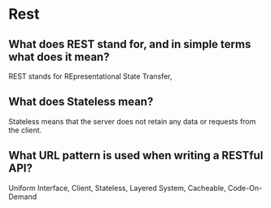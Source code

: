 # Rest

## What does REST stand for, and in simple terms what does it mean?

REST stands for REpresentational State Transfer, 

## What does Stateless mean?

Stateless means that the server does not retain any data or requests from the client.

## What URL pattern is used when writing a RESTful API?

Uniform Interface, Client, Stateless, Layered System, Cacheable, Code-On-Demand